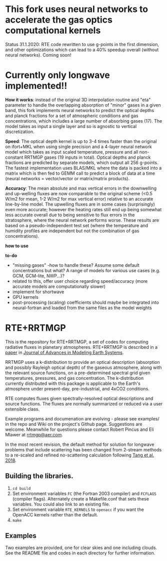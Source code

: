 # This fork uses neural networks to accelerate the gas optics computational kernels
Status 31.1.2020: RTE code rewritten to use g-points in the first dimension, and other optimizations which can lead to a 40% speedup overall (without neural networks). Coming soon!

# Currently only longwave implemented!!

**How it works**: instead of the original 3D interpolation routine and "eta" parameter to handle the overlapping absorption of "minor" gases in a given band, this fork implements neural networks to predict the optical depths and planck fractions for a set of atmospheric conditions and gas concentrations, which includes a large number of absorbing gases (17). The model takes as input a single layer and so is agnostic to vertical discretization.  

**Speed**: The optical depth kernel is up to 3-4 times faster than the original on ifort+MKL when using single precision and a 4-layer neural network model which takes as input scaled temperature, pressure and all non-constant RRTMGP gases (19 inputs in total). Optical depths and planck fractions are predicted by separate models, which output all 256 g-points. The fastest implementation uses BLAS/MKL where the data is packed into a matrix which is then fed to GEMM call to predict a block of data at a time (neural networks = vector/vector or matrix/matrix products).

**Accuracy**: The mean absolute and max vertical errors in the downwelling and up-welling fluxes are now comparable to the original scheme (<0.5 W/m2 for mean, 1-2 W/m2 for max vertical error) relative to an accurate line-by-line model. The upwelling fluxes are in some cases (surprisingly) even more accurate; however the heating rates still end up being somewhat less accurate overall due to being sensitive to flux errors in the stratosphere, where the neural network performs worse. These results are based on a pseudo-independent test set (where the temperature and humidity profiles are independent but not  the combination of gas concentrations).

**how to use** 

**to-do**
- "missing gases" -how to handle these? Assume some default concentrations but what? A range of models for various use cases (e.g. GCM, GCM-lite, NWP...)?
- related to this, offer user choice regarding speed/accuracy (more accurate models are computationally slower)
- implement for shortwave
- GPU kernels
- post-processing (scaling) coefficients should maybe be integrated into neural-fortran and loaded from the same files as the model weights


# RTE+RRTMGP

This is the repository for RTE+RRTMGP, a set of codes for computing radiative fluxes in planetary atmospheres. RTE+RRTMGP is described in a [paper](https://doi.org/10.1029/2019MS001621) in [Journal of Advances in Modeling Earth Systems](http://james.agu.org).

RRTMGP uses a k-distribution to provide an optical description (absorption and possibly Rayleigh optical depth) of the gaseous atmosphere, along with the relevant source functions, on a pre-determined spectral grid given temperatures, pressures, and gas concentration. The k-distribution currently distributed with this package is applicable to the Earth's atmosphere under present-day, pre-industrial, and 4xCO2 conditions.

RTE computes fluxes given spectrally-resolved optical descriptions and source functions. The fluxes are normally summarized or reduced via a user extensible class.

Example programs and documenation are evolving - please see examples/ in the repo and Wiki on the project's Github page. Suggestions are welcome. Meanwhile for questions please contact Robert Pincus and Eli Mlawer at rrtmgp@aer.com.

In the most recent revision, the default method for solution for longwave problems that include scattering has been changed from 2-stream methods to a re-scaled and refined no-scattering calculation following [Tang et al. 2018](https://doi.org/10.1175/JAS-D-18-0014.1).

## Building the libraries.

1. `cd build`
2. Set environment variables `FC` (the Fortran 2003 compiler) and `FCFLAGS` (compiler flags). Alternately create a Makefile.conf that sets these variables. You could also link to an existing file.
3. Set environment variable `RTE_KERNELS` to `openacc` if you want the OpenACC kernels rather than the default.
4. `make`

## Examples

Two examples are provided, one for clear skies and one including clouds. See the README file and codes in each directory for further information.
